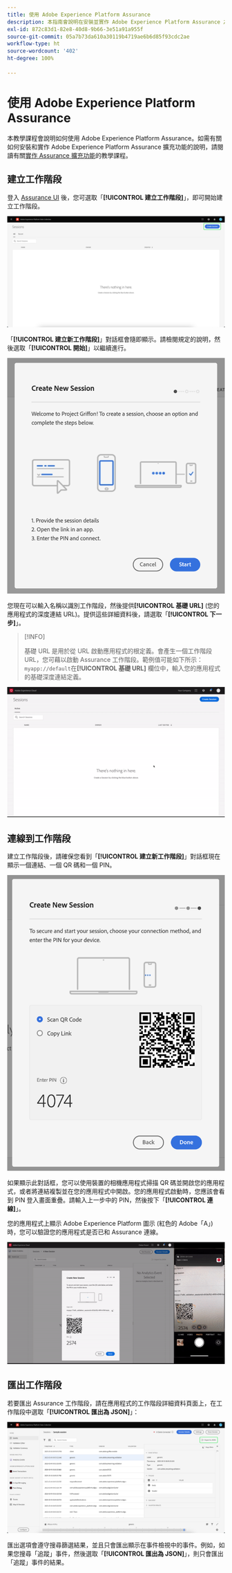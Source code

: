 ```yaml
---
title: 使用 Adobe Experience Platform Assurance
description: 本指南會說明在安裝並實作 Adob​​e Experience Platform Assurance 之後如何使用。
exl-id: 872c83d1-82e8-40d8-9b66-3e51a91a955f
source-git-commit: 05a7b73da610a30119b4719ae6b6d85f93cdc2ae
workflow-type: ht
source-wordcount: '402'
ht-degree: 100%

---
```


# 使用 Adobe Experience Platform Assurance

本教學課程會說明如何使用 Adob&#x200B;&#x200B;e Experience Platform Assurance。如需有關如何安裝和實作 Adob&#x200B;&#x200B;e Experience Platform Assurance 擴充功能的說明，請閱讀有關[實作 Assurance 擴充功能](./implement-assurance.md)的教學課程。

## 建立工作階段

登入 [Assurance UI](https://experience.adobe.com/assurance) 後，您可選取「**[!UICONTROL 建立工作階段]**」，即可開始建立工作階段。

![建立工作階段按鈕會反白顯示，向您顯示可以在哪裡建立工作階段。](./images/using-assurance/create-session.png)

「**[!UICONTROL 建立新工作階段]**」對話框會隨即顯示。請檢閱規定的說明，然後選取「**[!UICONTROL 開始]**」以繼續進行。

![「建立新工作階段」對話框會隨即顯示，其中會顯示有關如何使用 Assurance 的說明。](./images/using-assurance/create-new-session.png)

您現在可以輸入名稱以識別工作階段，然後提供&#x200B;**[!UICONTROL 基礎 URL]** (您的應用程式的深度連結 URL)。提供這些詳細資料後，請選取「**[!UICONTROL 下一步]**」。

>[!INFO]
>
>基礎 URL 是用於從 URL 啟動應用程式的根定義。會產生一個工作階段 URL，您可藉以啟動 Assurance 工作階段。範例值可能如下所示：`myapp://default`在&#x200B;**[!UICONTROL 基礎 URL]** 欄位中，輸入您的應用程式的基礎深度連結定義。

![建立新工作階段的完整工作流程即會顯示。](./images/using-assurance/create-session.gif)

## 連線到工作階段

建立工作階段後，請確保您看到「**[!UICONTROL 建立新工作階段]**」對話框現在顯示一個連結、一個 QR 碼和一個 PIN。

![顯示連線到 Assurance 工作階段的選項的對話框會隨即顯示。](./images/using-assurance/create-new-session-pin.png)

如果顯示此對話框，您可以使用裝置的相機應用程式掃描 QR 碼並開啟您的應用程式，或者將連結複製並在您的應用程式中開啟。您的應用程式啟動時，您應該會看到 PIN 登入畫面重疊。請輸入上一步中的 PIN，然後按下「**[!UICONTROL 連線]**」。

您的應用程式上顯示 Adob&#x200B;&#x200B;e Experience Platform 圖示 (紅色的 Adob&#x200B;&#x200B;e「A」) 時，您可以驗證您的應用程式是否已和 Assurance 連線。

![將您的應用程式和 Assurance 工作階段連線的完整工作流程會隨即顯示。](./images/using-assurance/connect-session.gif)

## 匯出工作階段

若要匯出 Assurance 工作階段，請在應用程式的工作階段詳細資料頁面上，在工作階段中選取「**[!UICONTROL 匯出為 JSON]**」：

![匯出一個工作階段](./images/using-assurance/export-session.png)

匯出選項會遵守搜尋篩選結果，並且只會匯出顯示在事件檢視中的事件。例如，如果您搜尋「追蹤」事件，然後選取「**[!UICONTROL 匯出為 JSON]**」，則只會匯出「追蹤」事件的結果。
